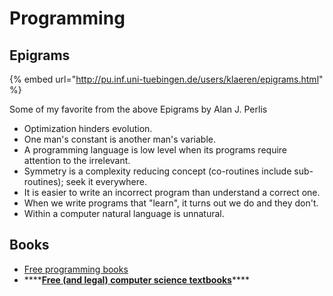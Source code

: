 # Programming

## Epigrams

{% embed url="http://pu.inf.uni-tuebingen.de/users/klaeren/epigrams.html" %}

Some of my favorite from the above Epigrams by Alan J. Perlis

* Optimization hinders evolution.
* One man's constant is another man's variable.
* A programming language is low level when its programs require attention to the irrelevant.
*  Symmetry is a complexity reducing concept \(co-routines include sub-routines\); seek it everywhere.
*  It is easier to write an incorrect program than understand a correct one.
* When we write programs that "learn", it turns out we do and they don't.
* Within a computer natural language is unnatural.



## Books

* [Free programming books](https://github.com/EbookFoundation/free-programming-books)
* \*\*\*\*[**Free \(and legal\) computer science textbooks**](https://www.reddit.com/r/csbooks/)\*\*\*\*

